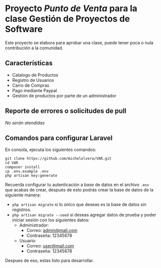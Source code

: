 # Proyecto *Punto de Venta* para la clase Gestión de Proyectos de Software

Este proyecto se elabora para aprobar una clase, puede tener poca o nula contribución a la comunidad.

## Características
- Catalogo de Productos
- Registro de Usuarios
- Carro de Compras
- Pago mediante Paypal
- Gestión de productos por parte de un administrador

## Reporte de errores o solicitudes de pull

*No serán atendidas*

## Comandos para configurar Laravel
En consola, ejecuta los siguientes comandos:

	git clone https://github.com/michelolvera/VAR.git
	cd VAR
	composer install
	cp .env.example .env
	php artisan key:generate

Recuerda configurar tu autenticación a base de datos en el archivo `.env` que acabas de crear, después de esto podrás crear la base de datos de la siguiente manera:

- `php artisan migrate` si lo único que deseas es la base de datos sin registros.
- `php artisan migrate --seed` si deseas agregar datos de prueba y poder iniciar sesión con los siguientes datos:
	+ Administrador:
		* Correo: admin@mail.com
		* Contraseña: 12345678
	+ Usuario:
		* Correo: user@mail.com
		* Contraseña: 12345678

Despues de eso, estas listo para desarrollar.